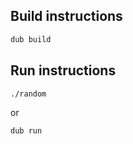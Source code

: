 Build instructions
------------------

```bash
dub build
```

Run instructions
----------------

```bash
./random
```

or

```bash
dub run
```
